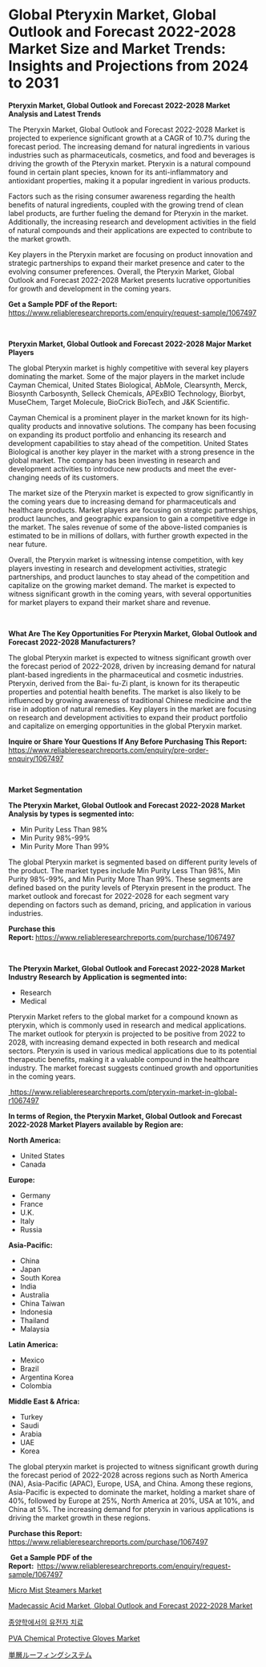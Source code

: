 <p><h1>Global Pteryxin Market, Global Outlook and Forecast 2022-2028 Market Size and Market Trends: Insights and Projections from 2024 to 2031</h1></p><p><strong>Pteryxin Market, Global Outlook and Forecast 2022-2028 Market Analysis and Latest Trends</strong></p>
<p><p>The Pteryxin Market, Global Outlook and Forecast 2022-2028 Market is projected to experience significant growth at a CAGR of 10.7% during the forecast period. The increasing demand for natural ingredients in various industries such as pharmaceuticals, cosmetics, and food and beverages is driving the growth of the Pteryxin market. Pteryxin is a natural compound found in certain plant species, known for its anti-inflammatory and antioxidant properties, making it a popular ingredient in various products.</p><p>Factors such as the rising consumer awareness regarding the health benefits of natural ingredients, coupled with the growing trend of clean label products, are further fueling the demand for Pteryxin in the market. Additionally, the increasing research and development activities in the field of natural compounds and their applications are expected to contribute to the market growth.</p><p>Key players in the Pteryxin market are focusing on product innovation and strategic partnerships to expand their market presence and cater to the evolving consumer preferences. Overall, the Pteryxin Market, Global Outlook and Forecast 2022-2028 Market presents lucrative opportunities for growth and development in the coming years.</p></p>
<p><strong>Get a Sample PDF of the Report:&nbsp;</strong> <a href="https://www.reliableresearchreports.com/enquiry/request-sample/1067497">https://www.reliableresearchreports.com/enquiry/request-sample/1067497</a></p>
<p>&nbsp;</p>
<p><strong>Pteryxin Market, Global Outlook and Forecast 2022-2028 Major Market Players</strong></p>
<p><p>The global Pteryxin market is highly competitive with several key players dominating the market. Some of the major players in the market include Cayman Chemical, United States Biological, AbMole, Clearsynth, Merck, Biosynth Carbosynth, Selleck Chemicals, APExBIO Technology, Biorbyt, MuseChem, Target Molecule, BioCrick BioTech, and J&K Scientific.</p><p>Cayman Chemical is a prominent player in the market known for its high-quality products and innovative solutions. The company has been focusing on expanding its product portfolio and enhancing its research and development capabilities to stay ahead of the competition. United States Biological is another key player in the market with a strong presence in the global market. The company has been investing in research and development activities to introduce new products and meet the ever-changing needs of its customers.</p><p>The market size of the Pteryxin market is expected to grow significantly in the coming years due to increasing demand for pharmaceuticals and healthcare products. Market players are focusing on strategic partnerships, product launches, and geographic expansion to gain a competitive edge in the market. The sales revenue of some of the above-listed companies is estimated to be in millions of dollars, with further growth expected in the near future.</p><p>Overall, the Pteryxin market is witnessing intense competition, with key players investing in research and development activities, strategic partnerships, and product launches to stay ahead of the competition and capitalize on the growing market demand. The market is expected to witness significant growth in the coming years, with several opportunities for market players to expand their market share and revenue.</p></p>
<p>&nbsp;</p>
<p><strong>What Are The Key Opportunities For Pteryxin Market, Global Outlook and Forecast 2022-2028 Manufacturers?</strong></p>
<p><p>The global Pteryxin market is expected to witness significant growth over the forecast period of 2022-2028, driven by increasing demand for natural plant-based ingredients in the pharmaceutical and cosmetic industries. Pteryxin, derived from the Bai- fu-Zi plant, is known for its therapeutic properties and potential health benefits. The market is also likely to be influenced by growing awareness of traditional Chinese medicine and the rise in adoption of natural remedies. Key players in the market are focusing on research and development activities to expand their product portfolio and capitalize on emerging opportunities in the global Pteryxin market.</p></p>
<p><strong>Inquire or Share Your Questions If Any Before Purchasing This Report:</strong> <a href="https://www.reliableresearchreports.com/enquiry/pre-order-enquiry/1067497">https://www.reliableresearchreports.com/enquiry/pre-order-enquiry/1067497</a></p>
<p>&nbsp;</p>
<p><strong>Market Segmentation</strong></p>
<p><strong>The Pteryxin Market, Global Outlook and Forecast 2022-2028 Market Analysis by types is segmented into:</strong></p>
<p><ul><li>Min Purity Less Than 98%</li><li>Min Purity 98%-99%</li><li>Min Purity More Than 99%</li></ul></p>
<p><p>The global Pteryxin market is segmented based on different purity levels of the product. The market types include Min Purity Less Than 98%, Min Purity 98%-99%, and Min Purity More Than 99%. These segments are defined based on the purity levels of Pteryxin present in the product. The market outlook and forecast for 2022-2028 for each segment vary depending on factors such as demand, pricing, and application in various industries.</p></p>
<p><strong>Purchase this Report:&nbsp;</strong><a href="https://www.reliableresearchreports.com/purchase/1067497">https://www.reliableresearchreports.com/purchase/1067497</a></p>
<p>&nbsp;</p>
<p><strong>The Pteryxin Market, Global Outlook and Forecast 2022-2028 Market Industry Research by Application is segmented into:</strong></p>
<p><ul><li>Research</li><li>Medical</li></ul></p>
<p><p>Pteryxin Market refers to the global market for a compound known as pteryxin, which is commonly used in research and medical applications. The market outlook for pteryxin is projected to be positive from 2022 to 2028, with increasing demand expected in both research and medical sectors. Pteryxin is used in various medical applications due to its potential therapeutic benefits, making it a valuable compound in the healthcare industry. The market forecast suggests continued growth and opportunities in the coming years.</p></p>
<p><a href="https://www.reliableresearchreports.com/pteryxin-market-in-global-r1067497">&nbsp;https://www.reliableresearchreports.com/pteryxin-market-in-global-r1067497</a></p>
<p><strong>In terms of Region, the Pteryxin Market, Global Outlook and Forecast 2022-2028 Market Players available by Region are:</strong></p>
<p>
    <p> <strong> North America: </strong>
        <ul>
            <li>United States</li>
            <li>Canada</li>
        </ul>
        </p> 
    <p> <strong> Europe: </strong>
        <ul>
            <li>Germany</li>
            <li>France</li>
            <li>U.K.</li>
            <li>Italy</li>
            <li>Russia</li>
        </ul>
        </p> 
    <p> <strong> Asia-Pacific: </strong>
        <ul>
            <li>China</li>
            <li>Japan</li>
            <li>South Korea</li>
            <li>India</li>
            <li>Australia</li>
            <li>China Taiwan</li>
            <li>Indonesia</li>
            <li>Thailand</li>
            <li>Malaysia</li>
        </ul>
        </p> 
    <p> <strong> Latin America: </strong>
        <ul>
            <li>Mexico</li>
            <li>Brazil</li>
            <li>Argentina Korea</li>
            <li>Colombia</li>
        </ul>
        </p> 
    <p> <strong> Middle East & Africa: </strong>
        <ul>
            <li>Turkey</li>
            <li>Saudi</li>
            <li>Arabia</li>
            <li>UAE</li>
            <li>Korea</li>
        </ul>
    </p>
    </p>
<p><p>The global pteryxin market is projected to witness significant growth during the forecast period of 2022-2028 across regions such as North America (NA), Asia-Pacific (APAC), Europe, USA, and China. Among these regions, Asia-Pacific is expected to dominate the market, holding a market share of 40%, followed by Europe at 25%, North America at 20%, USA at 10%, and China at 5%. The increasing demand for pteryxin in various applications is driving the market growth in these regions.</p></p>
<p><strong>Purchase this Report: </strong><a href="https://www.reliableresearchreports.com/purchase/1067497">https://www.reliableresearchreports.com/purchase/1067497</a></p>
<p>&nbsp;<strong>Get a Sample PDF of the Report:&nbsp;&nbsp;</strong><a href="https://www.reliableresearchreports.com/enquiry/request-sample/1067497">https://www.reliableresearchreports.com/enquiry/request-sample/1067497</a></p>
<p><strong></strong></p>
<p><p><a href="https://issuu.com/reportprime-2/docs/micro-mist-steamers-market-size-2030.pptx">Micro Mist Steamers Market</a></p><p><a href="https://github.com/maudAbbott7/Market-Research-Report-List-1/blob/main/madecassic-acid-market-global-outlook-and-forecast-2022-2028-market.md">Madecassic Acid Market, Global Outlook and Forecast 2022-2028 Market</a></p><p><a href="https://medium.com/@giovanileannon/%EC%9D%B8-%EC%98%A8%EC%BD%9C%EB%A1%9C%EC%A7%80-%EC%8B%9C%EC%9E%A5-%EC%A7%80%ED%91%9C%EC%97%90%EC%84%9C-%EC%9C%A0%EC%A0%84%EC%9E%90%EC%B9%98%EB%A3%8C-%ED%95%B4%EB%8F%85-%EC%8B%9C%EC%9E%A5-%EC%A0%90%EC%9C%A0%EC%9C%A8-%ED%8A%B8%EB%A0%8C%EB%93%9C-%EB%B0%8F-%EC%84%B1%EC%9E%A5-%ED%8C%A8%ED%84%B4-5da7d1194cdf">종양학에서의 유전자 치료</a></p><p><a href="https://issuu.com/reportprime-2/docs/pva-chemical-protective-gloves-market-size-2030.pp">PVA Chemical Protective Gloves Market</a></p><p><a href="https://github.com/decker5351/Market-Research-Report-List-1/blob/main/300729586834.md">単層ルーフィングシステム</a></p></p>